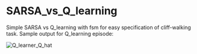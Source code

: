 # SARSA_vs_Q_learning
Simple SARSA vs Q_learning with fsm for easy specification of cliff-walking task. Sample output for Q_learning episode:

![Q_learner_Q_hat](https://user-images.githubusercontent.com/18043213/65381186-27b96500-dcba-11e9-8c17-b2dfc61387f7.png)



